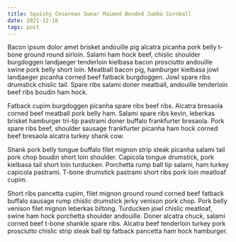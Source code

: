 ```yaml
---
title: Squishy Cesarean Swear Maimed Bonded Jumbo Cornball
date: 2021-12-16
tags: post
---
```


Bacon ipsum dolor amet brisket andouille pig alcatra picanha pork belly t-bone ground round sirloin.  Salami ham hock beef, chislic shoulder burgdoggen landjaeger tenderloin kielbasa bacon prosciutto andouille swine pork belly short loin.  Meatball bacon pig, hamburger kielbasa jowl landjaeger picanha corned beef fatback burgdoggen.  Jowl spare ribs drumstick chislic tail.  Spare ribs salami doner meatball, andouille tenderloin beef ribs boudin ham hock.

Fatback cupim burgdoggen picanha spare ribs beef ribs.  Alcatra bresaola corned beef meatball pork belly ham.  Salami spare ribs kevin, leberkas brisket hamburger tri-tip pastrami doner buffalo frankfurter bresaola.  Pork spare ribs beef, shoulder sausage frankfurter picanha ham hock corned beef bresaola alcatra turkey shank cow.

Shank pork belly tongue buffalo filet mignon strip steak picanha salami tail pork chop boudin short loin shoulder.  Capicola tongue drumstick, pork kielbasa tail short loin turducken.  Porchetta rump ball tip salami, ham turkey capicola pastrami.  T-bone drumstick pastrami short ribs pork loin meatloaf cupim.

Short ribs pancetta cupim, filet mignon ground round corned beef fatback buffalo sausage rump chislic drumstick jerky venison pork chop.  Pork belly venison filet mignon leberkas biltong.  Turducken jowl chislic meatloaf, swine ham hock porchetta shoulder andouille.  Doner alcatra chuck, salami corned beef t-bone shankle spare ribs.  Alcatra beef tenderloin turkey pork prosciutto chislic strip steak ball tip fatback pancetta ham hock hamburger.